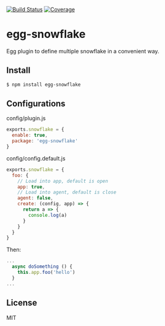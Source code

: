 [![Build Status](https://travis-ci.org/kaelzhang/egg-snowflake.svg?branch=master)](https://travis-ci.org/kaelzhang/egg-snowflake)
[![Coverage](https://codecov.io/gh/kaelzhang/egg-snowflake/branch/master/graph/badge.svg)](https://codecov.io/gh/kaelzhang/egg-snowflake)
<!-- optional appveyor tst
[![Windows Build Status](https://ci.appveyor.com/api/projects/status/github/kaelzhang/egg-snowflake?branch=master&svg=true)](https://ci.appveyor.com/project/kaelzhang/egg-snowflake)
-->
<!-- optional npm version
[![NPM version](https://badge.fury.io/js/err-object.svg)](http://badge.fury.io/js/err-object)
-->
<!-- optional npm downloads
[![npm module downloads per month](http://img.shields.io/npm/dm/err-object.svg)](https://www.npmjs.org/package/err-object)
-->
<!-- optional dependency status
[![Dependency Status](https://david-dm.org/kaelzhang/egg-snowflake.svg)](https://david-dm.org/kaelzhang/egg-snowflake)
-->

# egg-snowflake

Egg plugin to define multiple snowflake in a convenient way.

## Install

```sh
$ npm install egg-snowflake
```

## Configurations

config/plugin.js

```js
exports.snowflake = {
  enable: true,
  package: 'egg-snowflake'
}
```

config/config.default.js

```js
exports.snowflake = {
  foo: {
    // Load into app, default is open
    app: true,
    // Load into agent, default is close
    agent: false,
    create: (config, app) => {
      return a => {
        console.log(a)
      }
    }
  }
}
```

Then:

```js
...
  async doSomething () {
    this.app.foo('hello')
  }
...
```

## License

MIT
